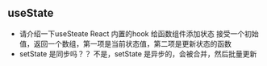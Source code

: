 ## useState
- 请介绍一下useSteate
    React 内置的hook 给函数组件添加状态
    接受一个初始值，返回一个数组，第一项是当前状态值，第二项是更新状态的函数
 - setState 是同步吗？？
    不是，setState 是异步的，会被合并，然后批量更新
    